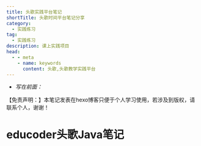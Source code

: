 ```yaml
---
title: 头歌实践平台笔记
shortTitle: 头歌时间平台笔记分享
category:
  - 实践练习
tag:
  - 实践练习
description: 课上实践项目
head:
  - - meta
    - name: keywords
      content: 头歌,头歌教学实践平台
--- 
```

* *写在前面：*

​				【免责声明：】本笔记发表在hexo博客只便于个人学习使用，若涉及到版权，请联系个人，谢谢！

# educoder头歌Java笔记